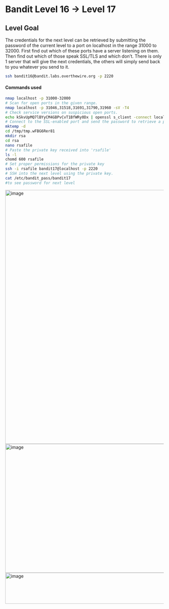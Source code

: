 # Bandit Level 16 → Level 17

## Level Goal
The credentials for the next level can be retrieved by submitting the password of the current level to a port on localhost in the range 31000 to 32000. First find out which of these ports have a server listening on them. Then find out which of those speak SSL/TLS and which don’t. There is only 1 server that will give the next credentials, the others will simply send back to you whatever you send to it.

```bash
ssh bandit16@bandit.labs.overthewire.org -p 2220
```
#### Commands used
```bash
nmap localhost -p 31000-32000
# Scan for open ports in the given range.
nmap localhost -p 31046,31518,31691,31790,31960 -sV -T4
# Check service versions on suspicious open ports.
echo kSkvUpMQ7lBYyCM4GBPvCvT1BfWRy0Dx | openssl s_client -connect localhost:31790 -ign_eof
# Connect to the SSL-enabled port and send the password to retrieve a private key.
mktemp -d
cd /tmp/tmp.wFBG6Rer81
mkdir rsa
cd rsa
nano rsafile
# Paste the private key received into 'rsafile'
ls -l
chomd 600 rsafile
# Set proper permissions for the private key
ssh -i rsafile bandit17@localhost -p 2220
# SSH into the next level using the private key.
cat /etc/bandit_pass/bandit17
#to see password for next level
```

<img width="940" height="804" alt="image" src="https://github.com/user-attachments/assets/4cd88cb7-8dd5-4b21-b4c6-da5dd75a7b9c" />
<img width="764" height="408" alt="image" src="https://github.com/user-attachments/assets/0c527571-110e-4ab3-92b6-f3deafaa6f73" />
<img width="595" height="98" alt="image" src="https://github.com/user-attachments/assets/23ccc32f-c770-41c9-a2a2-e692f02876c9" />


